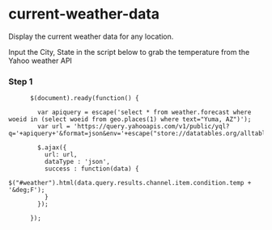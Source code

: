 # current-weather-data
Display the current weather data for any location.

Input the City, State in the script below to grab the temperature from the Yahoo weather API

### Step 1

```
      $(document).ready(function() {

        var apiquery = escape('select * from weather.forecast where woeid in (select woeid from geo.places(1) where text="Yuma, AZ")');
        var url = 'https://query.yahooapis.com/v1/public/yql?q='+apiquery+'&format=json&env='+escape("store://datatables.org/alltableswithkeys");

        $.ajax({
          url: url,
          dataType : 'json',
          success : function(data) {
            $("#weather").html(data.query.results.channel.item.condition.temp + '&deg;F');
          }
        });

      });

```
